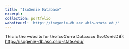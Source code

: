 ```yaml
---
title: "IsoGenie Database"
excerpt:
collection: portfolio
websiteurl: 'https://isogenie-db.asc.ohio-state.edu/'
---
```


This is the website for the IsoGenie Database (IsoGenieDB): https://isogenie-db.asc.ohio-state.edu/
